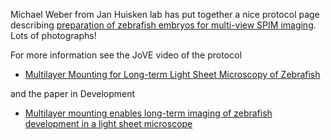 ---
---
Michael Weber from Jan Huisken lab has put together a nice protocol page describing [preparation of zebrafish embryos for multi-view SPIM imaging](../Zebrafish_embryo_sample_preparation). Lots of photographs!

For more information see the JoVE video of the protocol

  - [Multilayer Mounting for Long-term Light Sheet Microscopy of Zebrafish](https://www.jove.com/video/51119/multilayer-mounting-for-long-term-light-sheet-microscopy-of-zebrafish)

and the paper in Development

  - [Multilayer mounting enables long-term imaging of zebrafish development in a light sheet microscope](https://dev.biologists.org/content/139/17/3242.abstract)
